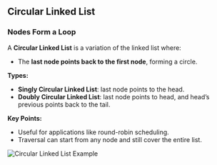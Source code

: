 ## Circular Linked List

### Nodes Form a Loop

A **Circular Linked List** is a variation of the linked list where:

- The **last node points back to the first node**, forming a circle.

**Types:**

- **Singly Circular Linked List**: last node points to the head.
- **Doubly Circular Linked List**: last node points to head, and head’s previous points back to the tail.

**Key Points:**

- Useful for applications like round-robin scheduling.
- Traversal can start from any node and still cover the entire list.

![Circular Linked List Example](../photos/CircularLinkedList.gif)
